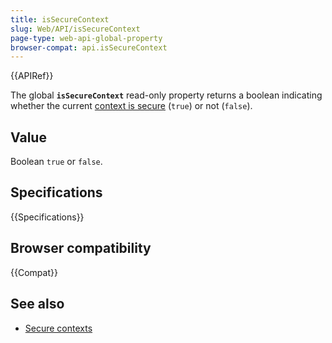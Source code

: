 ```yaml
---
title: isSecureContext
slug: Web/API/isSecureContext
page-type: web-api-global-property
browser-compat: api.isSecureContext
---
```


{{APIRef}}

The global **`isSecureContext`** read-only property returns a boolean indicating whether
the current [context is secure](/en-US/docs/Web/Security/Secure_Contexts)
(`true`) or not (`false`).

## Value

Boolean `true` or `false`.

## Specifications

{{Specifications}}

## Browser compatibility

{{Compat}}

## See also

- [Secure contexts](/en-US/docs/Web/Security/Secure_Contexts)
